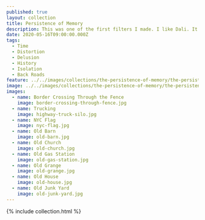 ```yaml
---
published: true
layout: collection
title: Persistence of Memory
description: This was one of the first filters I made. I like Dali. It was a logical place for me to start. The Persistence of Memory was my first push into finding a filter that would apply interesting textures, but would also potentially have some meaning for me. I was seriously struggling with my friends and families view of the world, and their memory of the past, and how it was impacting the present. This collection contains a variety of images I took as I traveled around my home state of Oregon, and reflect many of the distorted concepts and views of our past, and the present I am seeing across people I know.
date: 2020-05-16T09:00:00.000Z
tags:
  - Time
  - Distortion
  - Delusion
  - History
  - Isolation
  - Back Roads
feature: ../../images/collections/the-persistence-of-memory/the-persistence-of-memory-feature.jpg
image: ../../images/collections/the-persistence-of-memory/the-persistence-of-memory.jpg
images:
  - name: Border Crossing Through the Fence
    image: border-crossing-through-fence.jpg
  - name: Trucking
    image: highway-truck-silo.jpg
  - name: NYC Flag
    image: nyc-flag.jpg
  - name: Old Barn
    image: old-barn.jpg
  - name: Old Church
    image: old-church.jpg
  - name: Old Gas Station
    image: old-gas-station.jpg
  - name: Old Grange
    image: old-grange.jpg
  - name: Old House
    image: old-house.jpg
  - name: Old Junk Yard
    image: old-junk-yard.jpg
---
```

{% include collection.html %}
